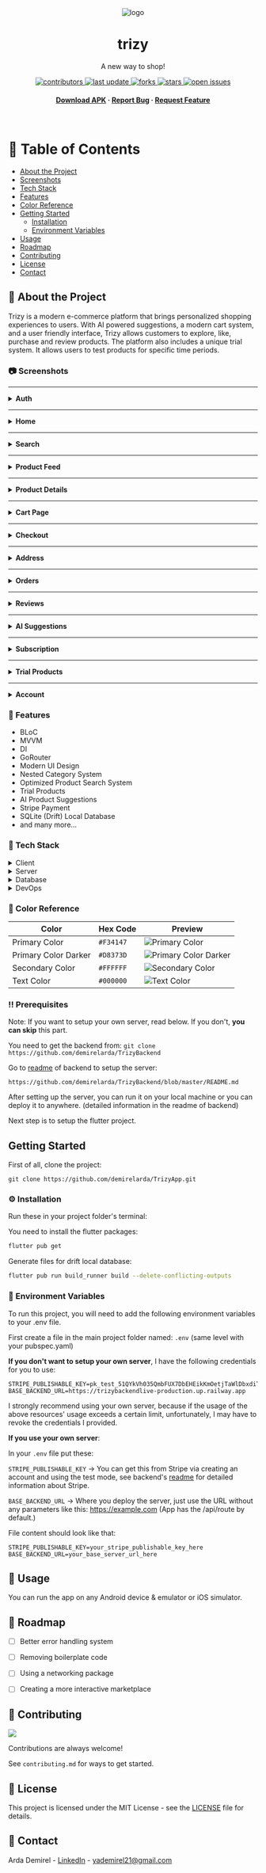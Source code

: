 

<div align="center">

  <img src="https://github.com/user-attachments/assets/dc8fd180-b3c2-4d4c-8631-3aa8348855d6" alt="logo" width="auto" height="auto" />
  <h1>trizy</h1>

  <p>
    A new way to shop!
  </p>


<!-- Badges -->
<p>
  <a href="https://github.com/demirelarda/TrizyApp/graphs/contributors">
    <img src="https://img.shields.io/github/contributors/demirelarda/TrizyApp" alt="contributors" />
  </a>
  <a href="">
    <img src="https://img.shields.io/github/last-commit/demirelarda/TrizyApp" alt="last update" />
  </a>
  <a href="https://github.com/demirelarda/TrizyApp/network/members">
    <img src="https://img.shields.io/github/forks/demirelarda/TrizyApp" alt="forks" />
  </a>
  <a href="https://github.com/demirelarda/TrizyApp/stargazers">
    <img src="https://img.shields.io/github/stars/demirelarda/TrizyApp" alt="stars" />
  </a>
  <a href="https://github.com/demirelarda/TrizyApp/issues/">
    <img src="https://img.shields.io/github/issues/demirelarda/TrizyApp" alt="open issues" />
  </a>
</p>

<h4>
    <a href="https://github.com/demirelarda/TrizyApp/releases/download/v0.1.0/trizy010.apk">Download APK</a>
  <span></span>
    <a href=""></a>
  <span> · </span>
    <a href="https://github.com/demirelarda/TrizyApp/issues/">Report Bug</a>
  <span> · </span>
    <a href="https://github.com/demirelarda/TrizyApp/issues/">Request Feature</a>
  </h4>
</div>

<br />

<!-- Table of Contents -->
# :notebook_with_decorative_cover: Table of Contents

- [About the Project](#star2-about-the-project)
- [Screenshots](#camera-screenshots)
- [Tech Stack](#space_invader-tech-stack)
- [Features](#dart-features)
- [Color Reference](#-color-reference)
- [Getting Started](#getting-started)
    - [Installation](#gear-installation)
    - [Environment Variables](#key-environment-variables)
- [Usage](#eyes-usage)
- [Roadmap](#compass-roadmap)
- [Contributing](#wave-contributing)
- [License](#-license)
- [Contact](#handshake-contact)



<!-- About the Project -->
## :star2: About the Project
Trizy is a modern e-commerce platform that brings personalized shopping experiences to users. With AI powered suggestions, a modern cart system, and a user friendly interface, Trizy allows customers to explore, like, purchase and review products. The platform also includes a unique trial system. It allows users to test products for specific time periods.





### :camera: Screenshots

---

<details>
<summary><b>Auth</b></summary>

<div align="center">
  <table>
    <tr>
      <td><img src="https://github.com/user-attachments/assets/66961d09-673e-4aaa-9569-8b6b403aba1f" alt="Login Page" style="border: 1px solid black; width: 300px;" /></td>
      <td><img src="https://github.com/user-attachments/assets/45f3ba55-8d52-4f2b-99f8-2ff699ec9459" alt="Register Page" style="border: 1px solid black; width: 300px;" /></td>
    </tr>
    <tr>
      <td align="center"><b>Login Page</b></td>
      <td align="center"><b>Register Page</b></td>
    </tr>
  </table>
</div>

</details>

---

<details>
<summary><b>Home</b></summary>

<div align="center">
  <table>
    <tr>
      <td><img src="https://github.com/user-attachments/assets/9e5d7ce6-e59a-451f-9e8d-0b13c54e4c27" alt="Home Page - Deals Section" style="border: 1px solid black; width: 300px;" /></td>
      <td><img src="https://github.com/user-attachments/assets/bfa39631-2495-4ce4-919d-4ed26d3a46ee" alt="Home Page - Best of Week Section" style="border: 1px solid black; width: 300px;" /></td>
    </tr>
    <tr>
      <td align="center"><b>Home Page - Deals Section</b></td>
      <td align="center"><b>Home Page - Best of Week Section</b></td>
    </tr>
  </table>
</div>

</details>

---

<details>
<summary><b>Search</b></summary>

<div align="center">
  <table>
    <tr>
      <td><img src="https://github.com/user-attachments/assets/e042c026-f4cb-4b0b-9d12-db99e2e72ec8" alt="Search Page" style="border: 1px solid black; width: 300px;" /></td>
    </tr>
    <tr>
      <td align="center"><b>Search Page</b></td>
    </tr>
  </table>
</div>

</details>

---

<details>
<summary><b>Product Feed</b></summary>

<div align="center">
  <table>
    <tr>
      <td><img src="https://github.com/user-attachments/assets/7abfe1ea-d719-4f0a-aed9-605dbd3346b2" alt="Product Feed" style="border: 1px solid black; width: 300px;" /></td>
      <td><img src="https://github.com/user-attachments/assets/83fbd0f0-90e4-4ade-b299-e32e20e0976e" alt="Product Filtering" style="border: 1px solid black; width: 300px;" /></td>
    </tr>
    <tr>
      <td align="center"><b>Product Feed</b></td>
      <td align="center"><b>Product Filtering</b></td>
    </tr>
  </table>
</div>

</details>

---

<details>
<summary><b>Product Details</b></summary>

<div align="center">
  <table>
    <tr>
      <td><img src="https://github.com/user-attachments/assets/1c32ed1b-008b-499a-bd91-66a6d58b6790" alt="Product Details" style="border: 1px solid black; width: 300px;" /></td>
    </tr>
    <tr>
      <td align="center"><b>Product Details</b></td>
    </tr>
  </table>
</div>

</details>

---

<details>
<summary><b>Cart Page</b></summary>

<div align="center">
  <table>
    <tr>
      <td><img src="https://github.com/user-attachments/assets/d9d79cf6-6da8-4db6-9817-d8c6718ce1fb" alt="Empty Cart" style="border: 1px solid black; width: 300px;" /></td>
      <td><img src="https://github.com/user-attachments/assets/b9240472-c4b9-49c0-a76d-098acc5d74a2" alt="Cart with Products" style="border: 1px solid black; width: 300px;" /></td>
    </tr>
    <tr>
      <td align="center"><b>Empty Cart</b></td>
      <td align="center"><b>Cart with Products</b></td>
    </tr>
  </table>
</div>

</details>

---

<details>
<summary><b>Checkout</b></summary>

<div align="center">
  <table>
    <tr>
      <td><img src="https://github.com/user-attachments/assets/ccaa774b-68be-4610-b0e7-d5d1d9397282" alt="Checkout Page" style="border: 1px solid black; width: 300px;" /></td>
      <td><img src="https://github.com/user-attachments/assets/81dc5a4c-3284-4cb2-881a-924d1de5950a" alt="Payment Page" style="border: 1px solid black; width: 300px;" /></td>
    </tr>
    <tr>
      <td align="center"><b>Checkout Page</b></td>
      <td align="center"><b>Payment Page</b></td>
    </tr>
  </table>
</div>

</details>

---

<details>
<summary><b>Address</b></summary>

<div align="center">
  <table>
    <tr>
      <td><img src="https://github.com/user-attachments/assets/6efce8ad-9bb9-49d4-9705-8a24a5e0fb4a" alt="My Addresses" style="border: 1px solid black; width: 300px;" /></td>
      <td><img src="https://github.com/user-attachments/assets/86491b2a-4037-4835-8803-174f9fe5fda2" alt="Create Address" style="border: 1px solid black; width: 300px;" /></td>
    </tr>
    <tr>
      <td align="center"><b>My Addresses</b></td>
      <td align="center"><b>Create Address</b></td>
    </tr>
  </table>
</div>

</details>

---

<details>
<summary><b>Orders</b></summary>

<div align="center">
  <table>
    <tr>
      <td><img src="https://github.com/user-attachments/assets/ceac3e47-9adb-4ebb-9a2f-60dd5e9e5983" alt="My Orders" style="border: 1px solid black; width: 300px;" /></td>
      <td><img src="https://github.com/user-attachments/assets/486e39ce-4269-40ba-80f6-f0be16e841ff" alt="Order Details" style="border: 1px solid black; width: 300px;" /></td>
    </tr>
    <tr>
      <td align="center"><b>My Orders</b></td>
      <td align="center"><b>Order Details</b></td>
    </tr>
  </table>
</div>

</details>

---

<details>
<summary><b>Reviews</b></summary>

<div align="center">
  <table>
    <tr>
      <td><img src="https://github.com/user-attachments/assets/765c5060-d6fd-4add-a5e4-fe84cea6fdca" alt="Leave a Review" style="border: 1px solid black; width: 300px;" /></td>
      <td><img src="https://github.com/user-attachments/assets/f37e2cdf-22aa-4aac-b6e8-fbb800960222" alt="Product Reviews" style="border: 1px solid black; width: 300px;" /></td>
    </tr>
    <tr>
      <td align="center"><b>Leave a Review</b></td>
      <td align="center"><b>Product Reviews</b></td>
    </tr>
  </table>
</div>

</details>

---

<details>
<summary><b>AI Suggestions</b></summary>

<div align="center">
  <table>
    <tr>
      <td><img src="https://github.com/user-attachments/assets/bb9bc27c-e2b6-439f-897a-abf1d98f898f" alt="AI Suggestions Feed" style="border: 1px solid black; width: 300px;" /></td>
      <td><img src="https://github.com/user-attachments/assets/4033247c-3d1a-4414-b741-6aa4bc1e6803" alt="AI Suggestion Details" style="border: 1px solid black; width: 300px;" /></td>
    </tr>
    <tr>
      <td align="center"><b>AI Suggestions Feed</b></td>
      <td align="center"><b>AI Suggestion Details</b></td>
    </tr>
  </table>
</div>

</details>

---

<details>
<summary><b>Subscription</b></summary>

<div align="center">
  <table>
    <tr>
      <td><img src="https://github.com/user-attachments/assets/8cb15653-40cd-4611-9b94-aa3ae77517c0" alt="Subscription Benefits" style="border: 1px solid black; width: 300px;" /></td>
      <td><img src="https://github.com/user-attachments/assets/c8243336-6cbe-4580-a8e7-7cfafc841c1f" alt="Subscription Details" style="border: 1px solid black; width: 300px;" /></td>
    </tr>
    <tr>
      <td align="center"><b>Subscription Benefits</b></td>
      <td align="center"><b>Subscription Details</b></td>
    </tr>
  </table>
</div>

</details>

---

<details>
<summary><b>Trial Products</b></summary>

<div align="center">
  <table>
    <tr>
      <td><img src="https://github.com/user-attachments/assets/4df656fb-d755-4097-a151-8f6650a0832c" alt="Trial Product Feed" style="border: 1px solid black; width: 300px;" /></td>
      <td><img src="https://github.com/user-attachments/assets/61861ecb-339a-4370-9dac-fc06344ddd54" alt="Trial Details" style="border: 1px solid black; width: 300px;" /></td>
    </tr>
    <tr>
      <td align="center"><b>Trial Product Feed</b></td>
      <td align="center"><b>Trial Details</b></td>
    </tr>
  </table>
</div>

</details>

---

<details>
<summary><b>Account</b></summary>

<div align="center">
  <table>
    <tr>
      <td><img src="https://github.com/user-attachments/assets/3700fba4-2fee-4bdf-888e-40c24ffca9ce" alt="Account Page" style="border: 1px solid black; width: 300px;" /></td>
      <td><img src="https://github.com/user-attachments/assets/5aa01f1d-17a3-454d-be73-a01bbad12bea" alt="Liked Products" style="border: 1px solid black; width: 300px;" /></td>
    </tr>
    <tr>
      <td align="center"><b>Account Page</b></td>
      <td align="center"><b>Liked Products</b></td>
    </tr>
  </table>
</div>

</details>

<!-- Features -->
### :dart: Features
- BLoC
- MVVM
- DI
- GoRouter
- Modern UI Design
- Nested Category System
- Optimized Product Search System
- Trial Products
- AI Product Suggestions
- Stripe Payment
- SQLite (Drift) Local Database
- and many more...

<!-- Color Reference -->

<!-- TechStack -->
### :space_invader: Tech Stack

<details>
  <summary>Client</summary>
  <ul>
    <li><a href="https://flutter.dev/">Flutter</a></li>
  </ul>
</details>

<details>
  <summary>Server</summary>
  <ul>
    <li><a href="https://nodejs.org/">Node.js</a></li>
    <li><a href="https://expressjs.com/">Express.js</a></li>

  </ul>
</details>

<details>
<summary>Database</summary>
  <ul>
    <li><a href="https://www.mongodb.com/">MongoDB</a></li>
    <li><a href="https://redis.io/">Redis</a></li>
  </ul>
</details>

<details>
<summary>DevOps</summary>
  <ul>
    <li><a href="https://railway.com/">Railway</a></li>
  </ul>
</details>

### 🎨 Color Reference

| Color                | Hex Code  | Preview                                           |
|----------------------|-----------|---------------------------------------------------|
| Primary Color        | `#F34147` | ![Primary Color](https://github.com/user-attachments/assets/f2f29b40-c878-4316-9f1a-5c84ed49f2b9)        |
| Primary Color Darker | `#D8373D` | ![Primary Color Darker](https://github.com/user-attachments/assets/d56c362e-830d-4dfe-838f-cdcbe2f89a66) |
| Secondary Color      | `#FFFFFF` | ![Secondary Color](https://github.com/user-attachments/assets/659cb839-bd75-4b16-9ee0-7ddb983668b4)    |
| Text Color           | `#000000` | ![Text Color](https://github.com/user-attachments/assets/ce356ee9-eac3-4f85-913f-67a4e0320c17)              |


<!-- Prerequisites -->
### :bangbang: Prerequisites
Note: If you want to setup your own server, read below. If you don't, **you can skip** this part.

You need to get the backend from:
`git clone https://github.com/demirelarda/TrizyBackend`

Go to [readme](https://github.com/demirelarda/TrizyBackend/blob/master/README.md) of backend to setup the server:

    https://github.com/demirelarda/TrizyBackend/blob/master/README.md

After setting up the server, you can run it on your local machine or you can deploy it to anywhere. (detailed information in the readme of backend)

Next step is to setup the flutter project.


<!-- Getting Started -->
## Getting Started

First of all, clone the project:

    git clone https://github.com/demirelarda/TrizyApp.git


<!-- Installation -->
### :gear: Installation

Run these in your project folder's terminal:

You need to install the flutter packages:

```bash
flutter pub get
```
Generate files for drift local database:

```bash
flutter pub run build_runner build --delete-conflicting-outputs
```

<!-- Env Variables -->
### :key: Environment Variables

To run this project, you will need to add the following environment variables to your .env file.

First create a file in the main project folder named: `.env` (same level with your pubspec.yaml)

**If you don't want to setup your own server**, I have the following credentials for you to use:

    STRIPE_PUBLISHABLE_KEY=pk_test_51QYkVh035QmbFUX7DbEHEikKmOetjTaWlDbxdiTtUwr1va85c9YIz3fA0BfnevLrS1odICjXSM29mbfXJyIzeds000ixWNliyz
    BASE_BACKEND_URL=https://trizybackendlive-production.up.railway.app


I strongly recommend using your own server, because if the usage of the above resources' usage exceeds a certain limit, unfortunately, I may have to revoke the credentials I provided.

**If you use your own server**:

In your `.env` file put these:

`STRIPE_PUBLISHABLE_KEY` -> You can get this from Stripe via creating an account and using the test mode, see backend's  [readme](https://github.com/demirelarda/TrizyBackend/blob/master/README.md)  for detailed information about Stripe.

`BASE_BACKEND_URL`  -> Where you deploy the server, just use the URL without any parameters like this: https://example.com (App has the /api/route by default.)

File content should look like that:

    STRIPE_PUBLISHABLE_KEY=your_stripe_publishable_key_here
    BASE_BACKEND_URL=your_base_server_url_here



<!-- Usage -->
## :eyes: Usage

You can run the app on any Android device & emulator or iOS simulator.

<!-- Roadmap -->
## :compass: Roadmap

* [ ] Better error handling system
* [ ] Removing boilerplate code
* [ ] Using a networking package
* [ ] Creating a more interactive marketplace


<!-- Contributing -->
## :wave: Contributing

<a href="https://github.com/Louis3797/awesome-readme-template/graphs/contributors">
  <img src="https://contrib.rocks/image?repo=demirelarda/TrizyApp" />
</a>


Contributions are always welcome!

See `contributing.md` for ways to get started.



<!-- License -->
## 📄 License
This project is licensed under the MIT License - see the [LICENSE](LICENSE) file for details.


<!-- Contact -->
## :handshake: Contact

Arda Demirel - [LinkedIn](https://www.linkedin.com/in/demirelarda) - yademirel21@gmail.com